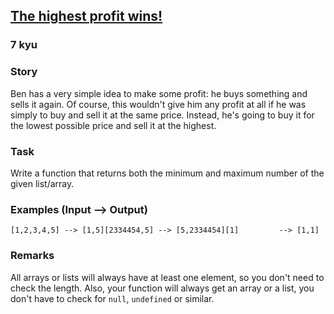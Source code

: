 <h2><a href=https://www.codewars.com/kata/559590633066759614000063/train/c target="_blank">The highest profit wins!</a></h2><h3>7 kyu</h3><h3 id="story">Story</h3><p>Ben has a very simple idea to make some profit: he buys something and sells it again. Of course, this wouldn't give him any profit at all if he was simply to buy and sell it at the same price. Instead, he's going to buy it for the lowest possible price and sell it at the highest.</p><h3 id="task">Task</h3><p>Write a function that returns both the minimum and maximum number of the given list/array. </p><h3 id="examples-input----output">Examples (Input --&gt; Output)</h3><pre><code>[1,2,3,4,5] --&gt; [1,5][2334454,5] --&gt; [5,2334454][1]         --&gt; [1,1]</code></pre><h3 id="remarks">Remarks</h3><p>All arrays or lists will always have at least one element, so you don't need to check the length. Also, your function will always get an array or a list, you don't have to check for <code>null</code>, <code>undefined</code> or similar.</p>